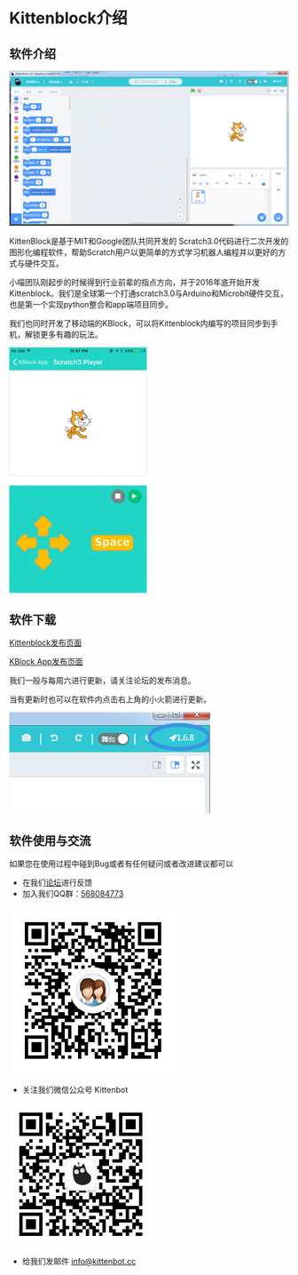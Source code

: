 # Kittenblock介绍

## 软件介绍
![](./images/c1_01.png)

KittenBlock是基于MIT和Google团队共同开发的 Scratch3.0代码进行二次开发的图形化编程软件，帮助Scratch用户以更简单的方式学习机器人编程并以更好的方式与硬件交互。

小喵团队刚起步的时候得到行业前辈的指点方向，并于2016年底开始开发Kittenblock。我们是全球第一个打通scratch3.0与Arduino和Microbit硬件交互，也是第一个实现python整合和app端项目同步。

我们也同时开发了移动端的KBlock，可以将Kittenblock内编写的项目同步到手机，解锁更多有趣的玩法。

![](./images/c1_04.jpg)

## 软件下载

[Kittenblock发布页面](http://kittenbot.cn/bbs/forum.php?mod=viewthread&tid=115&extra=page%3D1)

[KBlock App发布页面](http://kittenbot.cn/bbs/forum.php?mod=viewthread&tid=241&extra=page%3D1)

我们一般与每周六进行更新，请关注论坛的发布消息。

当有更新时也可以在软件内点击右上角的小火箭进行更新。

![](./images/c1_02.png)


## 软件使用与交流

如果您在使用过程中碰到Bug或者有任何疑问或者改进建议都可以

- 在我们[论坛](http://kittenbot.cn/bbs)进行反馈
- 加入我们QQ群：[568084773](http://shang.qq.com/wpa/qunwpa?idkey=17b610a04baf9a269b500908e4ffb92ae46dfe75dacb5a51a19f62bfc29c21bf)

![](./images/c1_03.png)

- 关注我们微信公众号 Kittenbot

![](./images/KittenBot_public.jpg)

- 给我们发邮件 [info@kittenbot.cc](info@kittenbot.cc)











 

